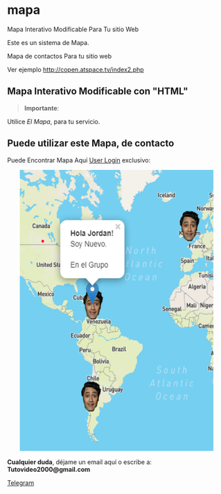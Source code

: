 # mapa

Mapa Interativo Modificable Para Tu sitio Web

Este es un sistema de Mapa. 

Mapa de contactos Para tu sitio web

Ver ejemplo http://copen.atspace.tv/index2.php


<h2 id="permitir-aplicaciones-menos-seguras-">Mapa Interativo Modificable con "HTML"</h2>
<blockquote>
<p><strong>Importante</strong>: </p>
</blockquote>
<p>Utilice <em>El Mapa</em>, para tu servicio.</p>
<p><h2 id="permitir-aplicaciones-menos-seguras-">Puede utilizar este Mapa, de contacto</h2> Puede Encontrar Mapa Aqu&#237; <a href="https://github.com/ipxxx999/User_Login" target="_blank">User Login</a> exclusivo:</p>
<p style="text-align: center;"><img src="https://raw.githubusercontent.com/ipxxx999/mapa/main/mapa.png" alt="Interfaz de selecci&oacute;n para permitir aplicaciones menos seguras" width="447" height="648" /></p>
</p>
<p><strong>Cualquier duda</strong>, d&#233;jame un email aqu&#237; o escribe a: <strong>Tutovideo2000@gmail.com</strong></p>

</div>
  <link rel="stylesheet" href="http://copen.atspace.tv/css_js/css/pro.min.css">
  <link rel="stylesheet" href="http://copen.atspace.tv/css_js/css/estilos.css">
<p>
<div class="channel-username-block"><a href="https://t.me/gurutvo?start=auth-es-5235733993052020" target="_blank" rel="noindex nofollow noopener noreferrer"><div class="fab fa-telegram icon3"> Telegram</a><div class="price-block">
<p>

</div>

<blockquote>

</body>
</html>
